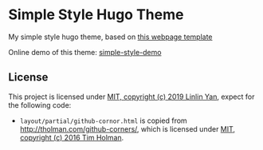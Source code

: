 # Simple Style Hugo Theme

My simple style hugo theme, based on [this webpage template](https://yanlinlin82.github.io/webpage-templates/simple-style/index.html)

Online demo of this theme: [simple-style-demo](https://yanlinlin82.github.io/simple-style-demo/)

## License

This project is licensed under [MIT, copyright (c) 2019 Linlin Yan](https://github.com/yanlinlin82/simple-style/blob/master/LICENSE), expect for the following code:

* `layout/partial/github-cornor.html` is copied from <http://tholman.com/github-corners/>, which is licensed under [MIT, copyright (c) 2016 Tim Holman](https://github.com/tholman/github-corners/blob/master/license.md).
